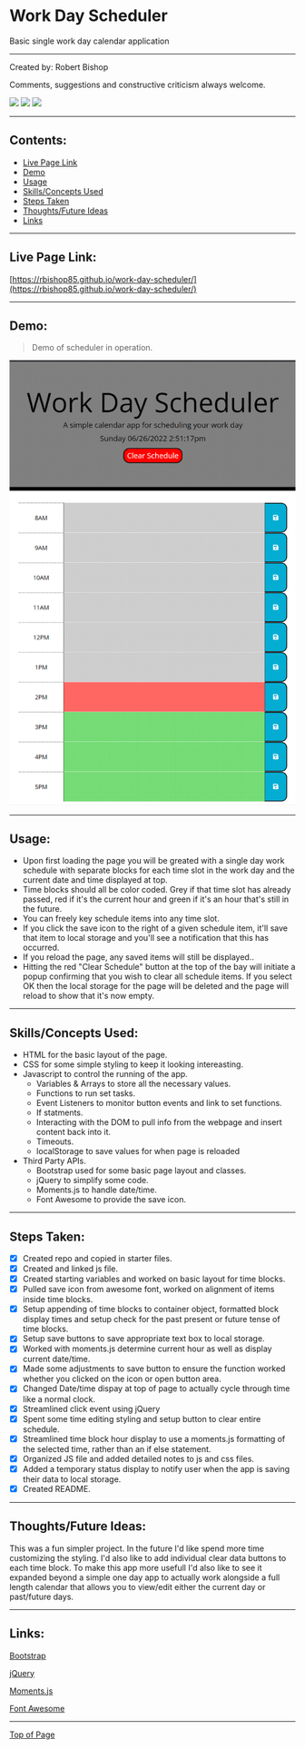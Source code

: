 # Work Day Scheduler

Basic single work day calendar application

---

Created by: Robert Bishop

Comments, suggestions and constructive criticism always welcome.

<a href="mailto: rbishop85@gmail.com"><img src="https://img.shields.io/badge/Gmail-D14836?style=for-the-badge&logo=gmail&logoColor=white"></a>
<a href="https://github.com/rbishop85" target="_blank"><img src="	https://img.shields.io/badge/GitHub-100000?style=for-the-badge&logo=github&logoColor=white"></a>
<a href="https://www.linkedin.com/in/robert-m-bishop/" target="_blank"><img src="https://img.shields.io/badge/LinkedIn-0077B5?style=for-the-badge&logo=linkedin&logoColor=white"></a>

---

## Contents:
* [Live Page Link](#live-page-link)
* [Demo](#demo)
* [Usage](#usage)
* [Skills/Concepts Used](#skillsconcepts-used)
* [Steps Taken](#steps-taken)
* [Thoughts/Future Ideas](#thoughtsfuture-ideas)
* [Links](#links)

---

## Live Page Link:

[https://rbishop85.github.io/work-day-scheduler/](https://rbishop85.github.io/work-day-scheduler/)

---

## Demo:

> Demo of scheduler in operation.

![Demo of scheduler in operation.](./assets/images/schedulerdemo.gif)

---

## Usage:

- Upon first loading the page you will be greated with a single day work schedule with separate blocks for each time slot in the work day and the current date and time displayed at top.
- Time blocks should all be color coded. Grey if that time slot has already passed, red if it's the current hour and green if it's an hour that's still in the future.
- You can freely key schedule items into any time slot.
- If you click the save icon to the right of a given schedule item, it'll save that item to local storage and you'll see a notification that this has occurred.
- If you reload the page, any saved items will still be displayed..
- Hitting the red "Clear Schedule" button at the top of the bay will initiate a popup confirming that you wish to clear all schedule items.  If you select OK then the local storage for the page will be deleted and the page will reload to show that it's now empty.

---

## Skills/Concepts Used:

* HTML for the basic layout of the page.
* CSS for some simple styling to keep it looking intereasting.
* Javascript to control the running of the app.
  - Variables & Arrays to store all the necessary values.
  - Functions to run set tasks.
  - Event Listeners to monitor button events and link to set functions.
  - If statments.
  - Interacting with the DOM to pull info from the webpage and insert content back into it.
  - Timeouts.
  - localStorage to save values for when page is reloaded
* Third Party APIs.
  - Bootstrap used for some basic page layout and classes.
  - jQuery to simplify some code.
  - Moments.js to handle date/time.
  - Font Awesome to provide the save icon.

---

## Steps Taken:

- [x] Created repo and copied in starter files.
- [x] Created and linked js file.
- [x] Created starting variables and worked on basic layout for time blocks.
- [x] Pulled save icon from awesome font, worked on alignment of items inside time blocks.
- [x] Setup appending of time blocks to container object, formatted block display times and setup check for the past present or future tense of time blocks.
- [x] Setup save buttons to save appropriate text box to local storage.
- [x] Worked with moments.js determine current hour as well as display current date/time.
- [x] Made some adjustments to save button to ensure the function worked whether you clicked on the icon or open button area.
- [x] Changed Date/time dispay at top of page to actually cycle through time like a normal clock.
- [x] Streamlined click event using jQuery
- [x] Spent some time editing styling and setup button to clear entire schedule.
- [x] Streamlined time block hour display to use a moments.js formatting of the selected time, rather than an if else statement.
- [x] Organized JS file and added detailed notes to js and css files.
- [x] Added a temporary status display to notify user when the app is saving their data to local storage.
- [x] Created README.

---

## Thoughts/Future Ideas:

This was a fun simpler project.  In the future I'd like spend more time customizing the styling.  I'd also like to add individual clear data buttons to each time block.  To make this app more usefull I'd also like to see it expanded beyond a simple one day app to actually work alongside a full length calendar that allows you to view/edit either the current day or past/future days.

---

## Links:

<a href="https://getbootstrap.com/" target="_blank">Bootstrap</a>

<a href="https://jquery.com/" target="_blank">jQuery</a>

<a href="https://momentjs.com/" target="_blank">Moments.js</a>

<a href="https://fontawesome.com/" target="_blank">Font Awesome</a>

---

[Top of Page](#work-day-scheduler)